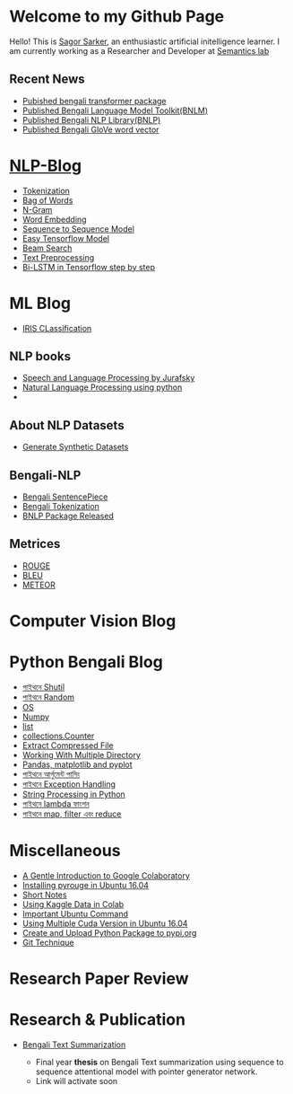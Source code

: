 # Welcome to my Github Page
Hello! This is [Sagor Sarker](https://www.linkedin.com/in/sagor-sarker/), an enthusiastic artificial initelligence learner.
I am currently working as a Researcher and Developer at [Semantics lab](http://semanticslab.net/)

## Recent News
* [Pubished bengali transformer package](https://github.com/sagorbrur/bntransformer)
* [Published Bengali Language Model Toolkit(BNLM)](https://github.com/sagorbrur/bnlm)
* [Published Bengali NLP Library(BNLP)](https://github.com/sagorbrur/bnlp)
* [Published Bengali GloVe word vector](https://github.com/sagorbrur/GloVe-Bengali)


# [NLP-Blog](https://sagorbrur.github.io/blog/)
* [Tokenization](tokenization.md)
* [Bag of Words](bow.md)
* [N-Gram](ngram.md)
* [Word Embedding](word-embedding.md)
* [Sequence to Sequence Model](seq2seq-model)
* [Easy Tensorflow Model](easy-tensorflow.md)
* [Beam Search](beamsearch.md)
* [Text Preprocessing](preprocessing/text_preprocessing.md)
* [Bi-LSTM in Tensorflow step by step](nlp_blog/tensorflow-bi-lstm.md)

# ML Blog
* [IRIS CLassification](ml_blog/classification/iris_classification.md)

## NLP books
* [Speech and Language Processing by Jurafsky](https://web.stanford.edu/~jurafsky/slp3/ed3book.pdf)
* [Natural Language Processing using python](https://www.nltk.org/book/)
* 

## About NLP Datasets
* [Generate Synthetic Datasets](https://github.com/sagorbrur/Data_Generation)

## Bengali-NLP
* [Bengali SentencePiece](bengali_nlp/bengali_sentencepiece.md)
* [Bengali Tokenization](bengali-tokenization.md)
* [BNLP Package Released](https://github.com/sagorbrur/bnlp)

## Metrices
* [ROUGE](rouge.md)
* [BLEU](bleu.md)
* [METEOR](meteor.md)


# Computer Vision Blog


# Python Bengali Blog
* [পাইথনে Shutil](python_bn/shutil.md)
* [পাইথনে Random](python_bn/random.md)
* [OS](python_bn/os_py.md)
* [Numpy](python_bn/numpy.md)
* [list](python_bn/list.md)
* [collections.Counter](python_bn/collections_Counter.md)
* [Extract Compressed File](python_bn/extracting_python.md)
* [Working With Multiple Directory](python_bn/working_with_directory.md)
* [Pandas, matplotlib and pyplot](python_bn/Pandas_and_matplotlib.md)
* [পাইথনে আর্গুমেন্ট পাসিং](python_bn/python_argparse.md)
* [পাইথনে Exception Handling](python_bn/exception_handling.md)
* [String Processing in Python](python_bn/string_processing.md)
* [পাইথনে lambda ফাংশন](python_bn/lambda.md)
* [পাইথনে map, filter এবং reduce](python_bn/python_map_filter_reduce.md)

# Miscellaneous
* [A Gentle Introduction to Google Colaboratory](miscellaneous/colab_intro.md)
* [Installing pyrouge in Ubuntu 16.04](install_rouge.md)
* [Short Notes](tools_short_note/library_short.md)
* [Using Kaggle Data in Colab](miscellaneous/kaggle_data_colab.md)
* [Important Ubuntu Command](miscellaneous/im_ubuntu_command.md)
* [Using Multiple Cuda Version in Ubuntu 16.04](miscellaneous/using_multiple_cuda_ubuntu.md)
* [Create and Upload Python Package to pypi.org](miscellaneous/upload_pypi_package.md)
* [Git Technique](git/technique.md)

# Research Paper Review


# Research & Publication
* [Bengali Text Summarization](#research-&-publication)

  - Final year **thesis** on Bengali Text summarization using sequence to sequence attentional model with pointer generator network.
  - Link will activate soon
  
